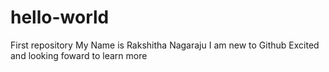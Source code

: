 # hello-world
First repository
My Name is Rakshitha Nagaraju
I am new to Github
Excited and looking foward to learn more
